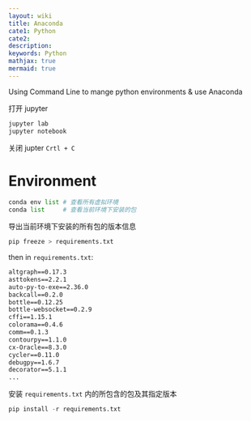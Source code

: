 ```yaml
---
layout: wiki
title: Anaconda
cate1: Python
cate2:
description: 
keywords: Python
mathjax: true
mermaid: true
---
```


Using Command Line to mange python environments & use Anaconda

打开 jupyter
```py
jupyter lab
jupyter notebook
```

关闭 jupter `Crtl + C `


# Environment

```py
conda env list # 查看所有虚拟环境
conda list     # 查看当前环境下安装的包
```

导出当前环境下安装的所有包的版本信息
```py
pip freeze > requirements.txt
```

then in `requirements.txt`:
```txt
altgraph==0.17.3
asttokens==2.2.1
auto-py-to-exe==2.36.0
backcall==0.2.0
bottle==0.12.25
bottle-websocket==0.2.9
cffi==1.15.1
colorama==0.4.6
comm==0.1.3
contourpy==1.1.0
cx-Oracle==8.3.0
cycler==0.11.0
debugpy==1.6.7
decorator==5.1.1
...
```

安装 `requirements.txt` 内的所包含的包及其指定版本

```py
pip install -r requirements.txt
```
